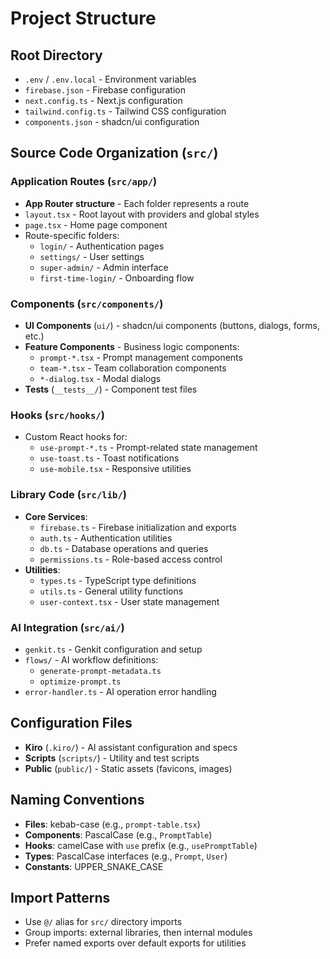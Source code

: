# Project Structure

## Root Directory
- `.env` / `.env.local` - Environment variables
- `firebase.json` - Firebase configuration
- `next.config.ts` - Next.js configuration
- `tailwind.config.ts` - Tailwind CSS configuration
- `components.json` - shadcn/ui configuration

## Source Code Organization (`src/`)

### Application Routes (`src/app/`)
- **App Router structure** - Each folder represents a route
- `layout.tsx` - Root layout with providers and global styles
- `page.tsx` - Home page component
- Route-specific folders:
  - `login/` - Authentication pages
  - `settings/` - User settings
  - `super-admin/` - Admin interface
  - `first-time-login/` - Onboarding flow

### Components (`src/components/`)
- **UI Components** (`ui/`) - shadcn/ui components (buttons, dialogs, forms, etc.)
- **Feature Components** - Business logic components:
  - `prompt-*.tsx` - Prompt management components
  - `team-*.tsx` - Team collaboration components
  - `*-dialog.tsx` - Modal dialogs
- **Tests** (`__tests__/`) - Component test files

### Hooks (`src/hooks/`)
- Custom React hooks for:
  - `use-prompt-*.ts` - Prompt-related state management
  - `use-toast.ts` - Toast notifications
  - `use-mobile.tsx` - Responsive utilities

### Library Code (`src/lib/`)
- **Core Services**:
  - `firebase.ts` - Firebase initialization and exports
  - `auth.ts` - Authentication utilities
  - `db.ts` - Database operations and queries
  - `permissions.ts` - Role-based access control
- **Utilities**:
  - `types.ts` - TypeScript type definitions
  - `utils.ts` - General utility functions
  - `user-context.tsx` - User state management

### AI Integration (`src/ai/`)
- `genkit.ts` - Genkit configuration and setup
- `flows/` - AI workflow definitions:
  - `generate-prompt-metadata.ts`
  - `optimize-prompt.ts`
- `error-handler.ts` - AI operation error handling

## Configuration Files
- **Kiro** (`.kiro/`) - AI assistant configuration and specs
- **Scripts** (`scripts/`) - Utility and test scripts
- **Public** (`public/`) - Static assets (favicons, images)

## Naming Conventions
- **Files**: kebab-case (e.g., `prompt-table.tsx`)
- **Components**: PascalCase (e.g., `PromptTable`)
- **Hooks**: camelCase with `use` prefix (e.g., `usePromptTable`)
- **Types**: PascalCase interfaces (e.g., `Prompt`, `User`)
- **Constants**: UPPER_SNAKE_CASE

## Import Patterns
- Use `@/` alias for `src/` directory imports
- Group imports: external libraries, then internal modules
- Prefer named exports over default exports for utilities
